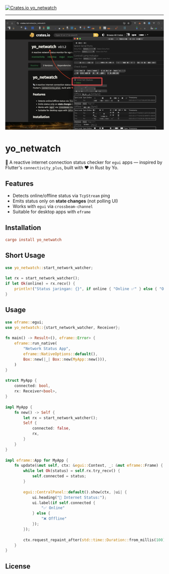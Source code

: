 [![Crates.io yo_netwatch](https://img.shields.io/crates/v/yo_netwatch.svg)](https://crates.io/crates/yo_netwatch)

----

![yo_netwatch](./image.png)

# yo_netwatch

📡 A reactive internet connection status checker for `egui` apps — inspired by Flutter's `connectivity_plus`, built with ❤️ in Rust by Yo.

## Features

- Detects online/offline status via `TcpStream` ping
- Emits status only on **state changes** (not polling UI)
- Works with `egui` via `crossbeam-channel`
- Suitable for desktop apps with `eframe`

## Installation

```toml
cargo install yo_netwatch
```

## Short Usage

```rust
use yo_netwatch::start_network_watcher;

let rx = start_network_watcher();
if let Ok(online) = rx.recv() {
    println!("Status jaringan: {}", if online { "Online ✅" } else { "Offline ❌" });
}
```

## Usage

```rust
use eframe::egui;
use yo_netwatch::{start_network_watcher, Receiver};

fn main() -> Result<(), eframe::Error> {
    eframe::run_native(
        "Network Status App",
        eframe::NativeOptions::default(),
        Box::new(|_| Box::new(MyApp::new())),
    )
}

struct MyApp {
    connected: bool,
    rx: Receiver<bool>,
}

impl MyApp {
    fn new() -> Self {
        let rx = start_network_watcher();
        Self {
            connected: false,
            rx,
        }
    }
}

impl eframe::App for MyApp {
    fn update(&mut self, ctx: &egui::Context, _: &mut eframe::Frame) {
        while let Ok(status) = self.rx.try_recv() {
            self.connected = status;
        }

        egui::CentralPanel::default().show(ctx, |ui| {
            ui.heading("📡 Internet Status:");
            ui.label(if self.connected {
                "✅ Online"
            } else {
                "❌ Offline"
            });
        });

        ctx.request_repaint_after(std::time::Duration::from_millis(100));
    }
}
```

## License
